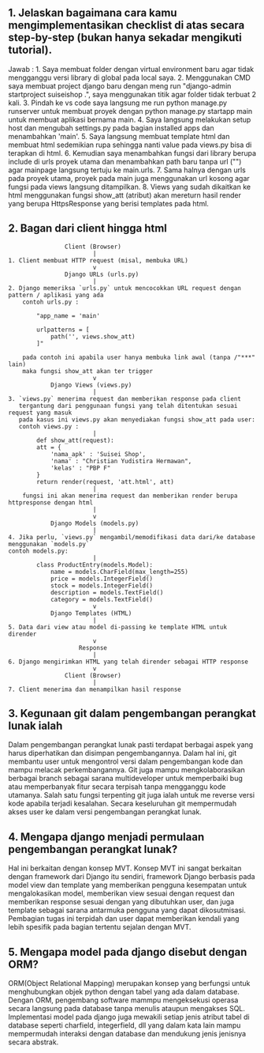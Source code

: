 
<h2> 1. Jelaskan bagaimana cara kamu mengimplementasikan checklist di atas secara step-by-step (bukan hanya sekadar mengikuti tutorial). </h2>
   Jawab :
   1. Saya membuat folder dengan virtual environment baru agar tidak mengganggu versi library di global pada local saya.
   2. Menggunakan CMD saya membuat project django baru dengan meng run "django-admin startproject suiseishop .", saya menggunakan titik agar folder tidak terbuat 2 kali.
   3. Pindah ke vs code saya langsung me run python manage.py runserver untuk membuat proyek dengan python manage.py startapp main untuk membuat aplikasi bernama main.
   4. Saya langsung melakukan setup host dan mengubah settings.py pada bagian installed apps dan menambahkan 'main'.
   5. Saya langsung membuat template html dan membuat html sedemikian rupa sehingga nanti value pada views.py bisa di terapkan di html.
   6. Kemudian saya menambahkan fungsi dari library berupa include di urls proyek utama dan menambahkan path baru tanpa url ("") agar mainpage langsung tertuju ke main.urls.
   7. Sama halnya dengan urls pada proyek utama, proyek pada main juga menggunakan url kosong agar fungsi pada views langsung ditampilkan.
   8. Views yang sudah dikaitkan ke html menggunakan fungsi show_att (atribut) akan mereturn hasil render yang berupa HttpsResponse yang berisi templates pada html.

<h2>2. Bagan dari client hingga html </h2>

                    Client (Browser)
                            |
    1. Client membuat HTTP request (misal, membuka URL)
                            v
                    Django URLs (urls.py)
                            |
    2. Django memeriksa `urls.py` untuk mencocokkan URL request dengan pattern / aplikasi yang ada
        contoh urls.py :

            "app_name = 'main'

            urlpatterns = [
                path('', views.show_att)
            ]"

        pada contoh ini apabila user hanya membuka link awal (tanpa /"***" lain) 
        maka fungsi show_att akan ter trigger
                            v
                Django Views (views.py)
                            |
    3. `views.py` menerima request dan memberikan response pada client 
       tergantung dari penggunaan fungsi yang telah ditentukan sesuai request yang masuk
       pada kasus ini views.py akan menyediakan fungsi show_att pada user:
       contoh views.py :
                            |
            def show_att(request):
            att = {
                'nama_apk' : 'Suisei Shop',
                'nama' : "Christian Yudistira Hermawan",
                'kelas' : "PBP F"
            }
            return render(request, 'att.html', att)
                            |
        fungsi ini akan menerima request dan memberikan render berupa httpresponse dengan html
                            |   
                            v
                Django Models (models.py)
                            |
    4. Jika perlu, `views.py` mengambil/memodifikasi data dari/ke database menggunakan `models.py`
    contoh models.py:
                            |
            class ProductEntry(models.Model):
                name = models.CharField(max_length=255)
                price = models.IntegerField()
                stock = models.IntegerField()
                description = models.TextField()
                category = models.TextField()
                            v
                Django Templates (HTML)
                            |
    5. Data dari view atau model di-passing ke template HTML untuk dirender
                            v
                        Response
                            |
    6. Django mengirimkan HTML yang telah dirender sebagai HTTP response
                            v
                    Client (Browser)
                            |
    7. Client menerima dan menampilkan hasil response

<h2>3. Kegunaan git dalam pengembangan perangkat lunak ialah </h2>
Dalam pengembangan perangkat lunak pasti terdapat berbagai aspek yang harus diperhatikan dan disimpan pengembangannya. Dalam hal ini, git membantu user untuk mengontrol versi dalam pengembangan kode dan mampu melacak perkembangannya. Git juga mampu mengkolaborasikan berbagai branch sebagai sarana multideveloper untuk memperbaiki bug atau memperbanyak fitur secara terpisah tanpa mengganggu kode utamanya. Salah satu fungsi terpenting git juga ialah untuk me reverse versi kode apabila terjadi kesalahan. Secara keseluruhan git mempermudah akses user ke dalam versi pengembangan perangkat lunak.

<h2>4. Mengapa django menjadi permulaan pengembangan perangkat lunak? </h2>
Hal ini berkaitan dengan konsep MVT. Konsep MVT ini sangat berkaitan dengan framework dari Django itu sendiri, framework Django berbasis pada model view dan template yang memberikan pengguna kesempatan untuk mengalokasikan model, memberikan view sesuai dengan request dan memberikan response sesuai dengan yang dibutuhkan user, dan juga template sebagai sarana antarmuka pengguna yang dapat dikosutmisasi. Pembagian tugas ini terpidah dan user dapat memberikan kendali yang lebih spesifik pada bagian tertentu sejalan dengan MVT.

<h2>5. Mengapa model pada django disebut dengan ORM?</h2>
ORM(Object Relational Mapping) merupakan konsep yang berfungsi untuk menghubungkan objek python dengan tabel yang ada dalam database. Dengan ORM, pengembang software mammpu mengeksekusi operasa secara langsung pada database tanpa menulis ataupun mengakses SQL. Implementasi model pada django juga mewakili setiap jenis atribut tabel di database seperti charfield, integerfield, dll yang dalam kata lain mampu mempermudah interaksi dengan database dan mendukung jenis jenisnya secara abstrak.